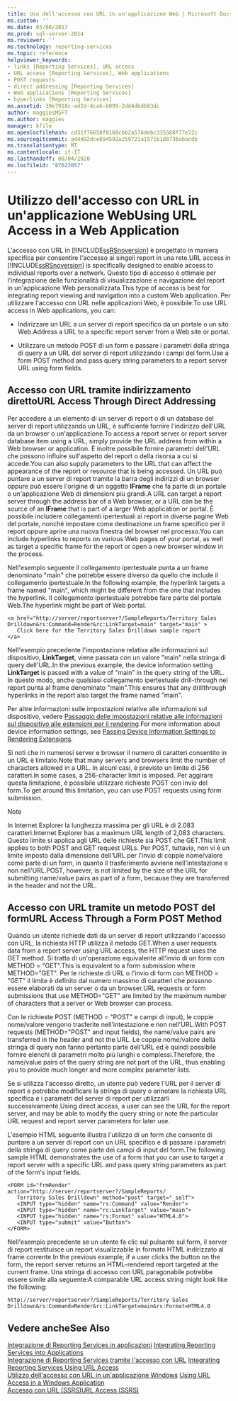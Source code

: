 ```yaml
---
title: Uso dell'accesso con URL in un'applicazione Web | Microsoft Docs
ms.custom: ''
ms.date: 03/08/2017
ms.prod: sql-server-2014
ms.reviewer: ''
ms.technology: reporting-services
ms.topic: reference
helpviewer_keywords:
- links [Reporting Services], URL access
- URL access [Reporting Services], Web applications
- POST requests
- direct addressing [Reporting Services]
- Web applications [Reporting Services]
- hyperlinks [Reporting Services]
ms.assetid: 39e7918c-ad2d-4ca6-b099-2dd4dbdb83dc
author: maggiesMSFT
ms.author: maggies
manager: kfile
ms.openlocfilehash: cd31f76658f8160cbb2a576debc335588f77e72c
ms.sourcegitcommit: ad4d92dce894592a259721a1571b1d8736abacdb
ms.translationtype: MT
ms.contentlocale: it-IT
ms.lasthandoff: 08/04/2020
ms.locfileid: "87623057"
---
```

# <a name="using-url-access-in-a-web-application"></a><span data-ttu-id="76aa6-102">Utilizzo dell'accesso con URL in un'applicazione Web</span><span class="sxs-lookup"><span data-stu-id="76aa6-102">Using URL Access in a Web Application</span></span>
  <span data-ttu-id="76aa6-103">L'accesso con URL in [!INCLUDE[ssRSnoversion](../../includes/ssrsnoversion-md.md)] è progettato in maniera specifica per consentire l'accesso ai singoli report in una rete.</span><span class="sxs-lookup"><span data-stu-id="76aa6-103">URL access in [!INCLUDE[ssRSnoversion](../../includes/ssrsnoversion-md.md)] is specifically designed to enable access to individual reports over a network.</span></span> <span data-ttu-id="76aa6-104">Questo tipo di accesso è ottimale per l'integrazione delle funzionalità di visualizzazione e navigazione del report in un'applicazione Web personalizzata.</span><span class="sxs-lookup"><span data-stu-id="76aa6-104">This type of access is best for integrating report viewing and navigation into a custom Web application.</span></span> <span data-ttu-id="76aa6-105">Per utilizzare l'accesso con URL nelle applicazioni Web, è possibile:</span><span class="sxs-lookup"><span data-stu-id="76aa6-105">To use URL access in Web applications, you can:</span></span>  
  
-   <span data-ttu-id="76aa6-106">Indirizzare un URL a un server di report specifico da un portale o un sito Web.</span><span class="sxs-lookup"><span data-stu-id="76aa6-106">Address a URL to a specific report server from a Web site or portal.</span></span>  
  
-   <span data-ttu-id="76aa6-107">Utilizzare un metodo POST di un form e passare i parametri della stringa di query a un URL del server di report utilizzando i campi del form.</span><span class="sxs-lookup"><span data-stu-id="76aa6-107">Use a form POST method and pass query string parameters to a report server URL using form fields.</span></span>  
  
## <a name="url-access-through-direct-addressing"></a><span data-ttu-id="76aa6-108">Accesso con URL tramite indirizzamento diretto</span><span class="sxs-lookup"><span data-stu-id="76aa6-108">URL Access Through Direct Addressing</span></span>  
 <span data-ttu-id="76aa6-109">Per accedere a un elemento di un server di report o di un database del server di report utilizzando un URL, è sufficiente fornire l'indirizzo dell'URL da un browser o un'applicazione.</span><span class="sxs-lookup"><span data-stu-id="76aa6-109">To access a report server or report server database item using a URL, simply provide the URL address from within a Web browser or application.</span></span> <span data-ttu-id="76aa6-110">È inoltre possibile fornire parametri dell'URL che possono influire sull'aspetto del report o della risorsa a cui si accede.</span><span class="sxs-lookup"><span data-stu-id="76aa6-110">You can also supply parameters to the URL that can affect the appearance of the report or resource that is being accessed.</span></span> <span data-ttu-id="76aa6-111">Un URL può puntare a un server di report tramite la barra degli indirizzi di un browser oppure può essere l'origine di un oggetto **IFrame** che fa parte di un portale o un'applicazione Web di dimensioni più grandi.</span><span class="sxs-lookup"><span data-stu-id="76aa6-111">A URL can target a report server through the address bar of a Web browser, or a URL can be the source of an **IFrame** that is part of a larger Web application or portal.</span></span> <span data-ttu-id="76aa6-112">È possibile includere collegamenti ipertestuali ai report in diverse pagine Web del portale, nonché impostare come destinazione un frame specifico per il report oppure aprire una nuova finestra del browser nel processo.</span><span class="sxs-lookup"><span data-stu-id="76aa6-112">You can include hyperlinks to reports on various Web pages of your portal, as well as target a specific frame for the report or open a new browser window in the process.</span></span>  
  
 <span data-ttu-id="76aa6-113">Nell'esempio seguente il collegamento ipertestuale punta a un frame denominato "main" che potrebbe essere diverso da quello che include il collegamento ipertestuale.</span><span class="sxs-lookup"><span data-stu-id="76aa6-113">In the following example, the hyperlink targets a frame named "main", which might be different from the one that includes the hyperlink.</span></span> <span data-ttu-id="76aa6-114">Il collegamento ipertestuale potrebbe fare parte del portale Web.</span><span class="sxs-lookup"><span data-stu-id="76aa6-114">The hyperlink might be part of Web portal.</span></span>  
  
```  
<a href="http://server/reportserver?/SampleReports/Territory Sales   
Drilldown&rs:Command=Render&rc:LinkTarget=main" target="main" >  
   Click here for the Territory Sales Drilldown sample report  
</a>  
```  
  
 <span data-ttu-id="76aa6-115">Nell'esempio precedente l'impostazione relativa alle informazioni sul dispositivo, **LinkTarget**, viene passata con un valore "main" nella stringa di query dell'URL.</span><span class="sxs-lookup"><span data-stu-id="76aa6-115">In the previous example, the device information setting **LinkTarget** is passed with a value of "main" in the query string of the URL.</span></span> <span data-ttu-id="76aa6-116">In questo modo, anche qualsiasi collegamento ipertestuale drill-through nel report punta al frame denominato "main".</span><span class="sxs-lookup"><span data-stu-id="76aa6-116">This ensures that any drillthrough hyperlinks in the report also target the frame named "main".</span></span>  
  
 <span data-ttu-id="76aa6-117">Per altre informazioni sulle impostazioni relative alle informazioni sul dispositivo, vedere [Passaggio delle impostazioni relative alle informazioni sul dispositivo alle estensioni per il rendering](../report-server-web-service/net-framework/passing-device-information-settings-to-rendering-extensions.md).</span><span class="sxs-lookup"><span data-stu-id="76aa6-117">For more information about device information settings, see [Passing Device Information Settings to Rendering Extensions](../report-server-web-service/net-framework/passing-device-information-settings-to-rendering-extensions.md).</span></span>  
  
 <span data-ttu-id="76aa6-118">Si noti che in numerosi server e browser il numero di caratteri consentito in un URL è limitato.</span><span class="sxs-lookup"><span data-stu-id="76aa6-118">Note that many servers and browsers limit the number of characters allowed in a URL.</span></span> <span data-ttu-id="76aa6-119">In alcuni casi, è previsto un limite di 256 caratteri.</span><span class="sxs-lookup"><span data-stu-id="76aa6-119">In some cases, a 256-character limit is imposed.</span></span> <span data-ttu-id="76aa6-120">Per aggirare questa limitazione, è possibile utilizzare richieste POST con invio del form.</span><span class="sxs-lookup"><span data-stu-id="76aa6-120">To get around this limitation, you can use POST requests using form submission.</span></span>  
  
> [!NOTE]  
>  <span data-ttu-id="76aa6-121">In Internet Explorer la lunghezza massima per gli URL è di 2.083 caratteri.</span><span class="sxs-lookup"><span data-stu-id="76aa6-121">Internet Explorer has a maximum URL length of 2,083 characters.</span></span> <span data-ttu-id="76aa6-122">Questo limite si applica agli URL delle richieste sia POST che GET.</span><span class="sxs-lookup"><span data-stu-id="76aa6-122">This limit applies to both POST and GET request URLs.</span></span> <span data-ttu-id="76aa6-123">Per POST, tuttavia, non vi è un limite imposto dalla dimensione dell'URL per l'invio di coppie nome/valore come parte di un form, in quanto il trasferimento avviene nell'intestazione e non nell'URL.</span><span class="sxs-lookup"><span data-stu-id="76aa6-123">POST, however, is not limited by the size of the URL for submitting name/value pairs as part of a form, because they are transferred in the header and not the URL.</span></span>  
  
## <a name="url-access-through-a-form-post-method"></a><span data-ttu-id="76aa6-124">Accesso con URL tramite un metodo POST del form</span><span class="sxs-lookup"><span data-stu-id="76aa6-124">URL Access Through a Form POST Method</span></span>  
 <span data-ttu-id="76aa6-125">Quando un utente richiede dati da un server di report utilizzando l'accesso con URL, la richiesta HTTP utilizza il metodo GET.</span><span class="sxs-lookup"><span data-stu-id="76aa6-125">When a user requests data from a report server using URL access, the HTTP request uses the GET method.</span></span> <span data-ttu-id="76aa6-126">Si tratta di un'operazione equivalente all'invio di un form con METHOD = "GET".</span><span class="sxs-lookup"><span data-stu-id="76aa6-126">This is equivalent to a form submission where METHOD="GET".</span></span> <span data-ttu-id="76aa6-127">Per le richieste di URL o l'invio di form con METHOD = "GET" il limite è definito dal numero massimo di caratteri che possono essere elaborati da un server o da un browser.</span><span class="sxs-lookup"><span data-stu-id="76aa6-127">URL requests or form submissions that use METHOD="GET" are limited by the maximum number of characters that a server or Web browser can process.</span></span>  
  
 <span data-ttu-id="76aa6-128">Con le richieste POST (METHOD = "POST" e campi di input), le coppie nome/valore vengono trasferite nell'intestazione e non nell'URL.</span><span class="sxs-lookup"><span data-stu-id="76aa6-128">With POST requests (METHOD="POST" and input fields), the name/value pairs are transferred in the header and not the URL.</span></span> <span data-ttu-id="76aa6-129">Le coppie nome/valore della stringa di query non fanno pertanto parte dell'URL ed è quindi possibile fornire elenchi di parametri molto più lunghi e complessi.</span><span class="sxs-lookup"><span data-stu-id="76aa6-129">Therefore, the name/value pairs of the query string are not part of the URL, thus enabling you to provide much longer and more complex parameter lists.</span></span>  
  
 <span data-ttu-id="76aa6-130">Se si utilizza l'accesso diretto, un utente può vedere l'URL per il server di report e potrebbe modificare la stringa di query o annotare la richiesta URL specifica e i parametri del server di report per utilizzarli successivamente.</span><span class="sxs-lookup"><span data-stu-id="76aa6-130">Using direct access, a user can see the URL for the report server, and may be able to modify the  query string or note the particular URL request and report server parameters for later use.</span></span>  
  
 <span data-ttu-id="76aa6-131">L'esempio HTML seguente illustra l'utilizzo di un form che consente di puntare a un server di report con un URL specifico e di passare i parametri della stringa di query come parte dei campi di input del form.</span><span class="sxs-lookup"><span data-stu-id="76aa6-131">The following sample HTML demonstrates the use of a form that you can use to target a report server with a specific URL and pass query string parameters as part of the form's input fields.</span></span>  
  
```  
<FORM id="frmRender" action="http://server/reportserver?/SampleReports/  
   Territory Sales Drilldown" method="post" target="_self">  
   <INPUT type="hidden" name="rs:Command" value="Render">   
   <INPUT type="hidden" name="rc:LinkTarget" value="main">  
   <INPUT type="hidden" name="rs:Format" value="HTML4.0">  
   <INPUT type="submit" value="Button">  
</FORM>  
```  
  
 <span data-ttu-id="76aa6-132">Nell'esempio precedente se un utente fa clic sul pulsante sul form, il server di report restituisce un report visualizzabile in formato HTML indirizzato al frame corrente.</span><span class="sxs-lookup"><span data-stu-id="76aa6-132">In the previous example, if a user clicks the button on the form, the report server returns an HTML-rendered report targeted at the current frame.</span></span> <span data-ttu-id="76aa6-133">Una stringa di accesso con URL paragonabile potrebbe essere simile alla seguente:</span><span class="sxs-lookup"><span data-stu-id="76aa6-133">A comparable URL access string might look like the following:</span></span>  
  
```  
http://server/reportserver?/SampleReports/Territory Sales   
Drilldown&rs:Command=Render&rc:LinkTarget=main&rs:Format=HTML4.0  
```  
  
## <a name="see-also"></a><span data-ttu-id="76aa6-134">Vedere anche</span><span class="sxs-lookup"><span data-stu-id="76aa6-134">See Also</span></span>  
 <span data-ttu-id="76aa6-135">[Integrazione di Reporting Services in applicazioni](../application-integration/integrating-reporting-services-into-applications.md) </span><span class="sxs-lookup"><span data-stu-id="76aa6-135">[Integrating Reporting Services into Applications](../application-integration/integrating-reporting-services-into-applications.md) </span></span>  
 <span data-ttu-id="76aa6-136">[Integrazione di Reporting Services tramite l'accesso con URL](integrating-reporting-services-using-url-access.md) </span><span class="sxs-lookup"><span data-stu-id="76aa6-136">[Integrating Reporting Services Using URL Access](integrating-reporting-services-using-url-access.md) </span></span>  
 <span data-ttu-id="76aa6-137">[Utilizzo dell'accesso con URL in un'applicazione Windows](integrating-reporting-services-using-url-access-windows-application.md) </span><span class="sxs-lookup"><span data-stu-id="76aa6-137">[Using URL Access in a Windows Application](integrating-reporting-services-using-url-access-windows-application.md) </span></span>  
 [<span data-ttu-id="76aa6-138">Accesso con URL &#40;SSRS&#41;</span><span class="sxs-lookup"><span data-stu-id="76aa6-138">URL Access &#40;SSRS&#41;</span></span>](../url-access-ssrs.md)  
  
  
